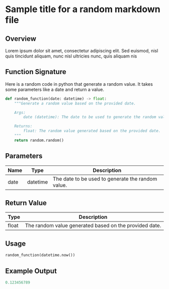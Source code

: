 # Sample title for a random markdown file

## Overview

Lorem ipsum dolor sit amet, consectetur adipiscing elit. Sed euismod, nisl quis tincidunt aliquam, nunc nisl ultricies nunc, quis aliquam nis

## Function Signature

Here is a random code in python that generate a random value. It takes some parameters like a date and return a value.

```python
def random_function(date: datetime) -> float:
    """Generate a random value based on the provided date.

    Args:
        date (datetime): The date to be used to generate the random value.

    Returns:
        float: The random value generated based on the provided date.
    """
    return random.random()
```

## Parameters

| Name | Type | Description |
| ---- | ---- | ----------- |
| date | datetime | The date to be used to generate the random value. |

## Return Value

| Type | Description |
| ---- | ----------- |
| float | The random value generated based on the provided date. |

## Usage

```python
random_function(datetime.now())
```

## Example Output

```python
0.123456789
```
